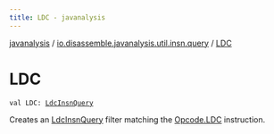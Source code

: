 ```yaml
---
title: LDC - javanalysis
---
```


[javanalysis](../index.html) / [io.disassemble.javanalysis.util.insn.query](index.html) / [LDC](./-l-d-c.html)

# LDC

`val LDC: `[`LdcInsnQuery`](-ldc-insn-query/index.html)

Creates an [LdcInsnQuery](-ldc-insn-query/index.html) filter matching the [Opcode.LDC](#) instruction.

